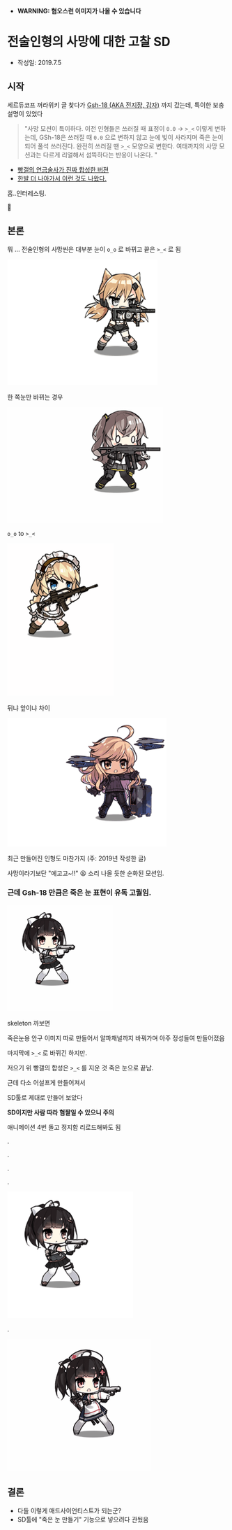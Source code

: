  -  **WARNING: 혐오스런 이미지가 나올 수 있습니다**

# 전술인형의 사망에 대한 고찰 SD 

- 작성일: 2019.7.5

## 시작

세르듀코프 꺼라위키 글 찾다가 [Gsh-18 (AKA 전지쟝, 감자)](https://namu.wiki/w/GSh-18(%EC%86%8C%EB%85%80%EC%A0%84%EC%84%A0)#s-7) 까지 갔는데,
특이한 보충 설명이 있었다

> "사망 모션이 특이하다. 이전 인형들은 쓰러질 때 표정이 `0.0` → `>_<` 이렇게 변하는데, GSh-18은 쓰러질 때 `0.0` 으로 변하지 않고 눈에 빛이 사라지며 죽은 눈이 되어 풀석 쓰러진다. 
> 완전히 쓰러질 땐 `>_<` 모양으로 변한다. 여태까지의 사망 모션과는 다르게 리얼해서 섬뜩하다는 반응이 나온다. "

* [빵갤의 연금술사가 진짜 합성한 버젼](https://gall.dcinside.com/mgallery/board/view/?id=bjsn&no=2203668&page=1&exception_mode=recommend)
* [한발 더 나아가서 이런 것도 나왔다.](https://gall.dcinside.com/mgallery/board/view/?id=bjsn&no=2224015&page=1&exception_mode=recommend)


흠..인터레스팅. 

🤔 


## 본론 


뭐 ... 전술인형의 사망씬은 대부분
눈이 `o_o` 로 바뀌고 끝은 `>_<` 로 됨



![IDW](https://raw.githubusercontent.com/naganeko/naganeko.github.io/master/notes/images/idw_die_42_25_20190705-213737.gif)


한 쪽눈만 바뀌는 경우


![UMP45](https://raw.githubusercontent.com/naganeko/naganeko.github.io/master/notes/images/ump45_die_48_25_20190705-213536.gif)


`o_o` to `>_<`



![G36](https://raw.githubusercontent.com/naganeko/naganeko.github.io/master/notes/images/g36_die_67_25_20190705-213843.gif)


뒤냐 앞이냐 차이



![Alma](https://raw.githubusercontent.com/naganeko/naganeko.github.io/master/notes/images/alma_die_47_25_20190705-213349.gif)


최근 만들어진 인형도 마찬가지 (주: 2019년 작성한 글)


사망이라기보단 "에고고~!!" 😫 소리 나올 듯한 순화된 모션임. 




### 근데 Gsh-18 만큼은 죽은 눈 표현이 유독 고퀄임.


![gsh18_die](https://raw.githubusercontent.com/naganeko/naganeko.github.io/master/notes/images/gsh18_die_120_25_20190705-214203.gif)


skeleton 까보면

죽은눈용 안구 이미지 따로 만들어서 알파채널까지 바꿔가며 아주 정성들여 만들어졌음

마지막에 `>_<` 로 바뀌긴 하지만.





저으기 위 빵갤의 합성은 `>_<` 를 지운 것 죽은 눈으로 끝남.

근데 다소 어설프게 만들어져서

SD툴로 제대로 만들어 보았다







**SD이지만 사람 따라 혐짤일 수 있으니 주의**


애니메이션 4번 돌고 정지함 리로드해봐도 됨


.

.

.

.



![d3](https://raw.githubusercontent.com/naganeko/naganeko.github.io/master/notes/images/gsh18-deadeyes_die_120_25_20190705-215024.gif)

.


![d4](https://raw.githubusercontent.com/naganeko/naganeko.github.io/master/notes/images/Gsh-18_523_4x_deadeyes_die_75_25_20190705-212154.gif)



## 결론 

- 다들 이렇게 매드사이언티스트가 되는군?
- SD툴에 "죽은 눈 만들기" 기능으로 넣으려다 관뒀음



